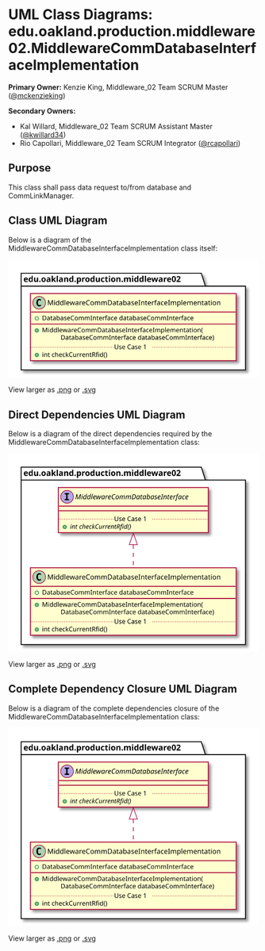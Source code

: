 # UML Class Diagrams: edu.oakland.production.middleware02.MiddlewareCommDatabaseInterfaceImplementation

**Primary Owner:** Kenzie King, Middleware_02 Team SCRUM Master ([@mckenzieking](https://github.com/mckenzieking/))

**Secondary Owners:**

- Kal Willard, Middleware_02 Team SCRUM Assistant Master ([@kwillard34](https://github.com/kwillard34/))
- Rio Capollari, Middleware_02 Team SCRUM Integrator ([@rcapollari](https://github.com/rcapollari/))

## Purpose

This class shall pass data request to/from database and CommLinkManager.

## Class UML Diagram

Below is a diagram of the MiddlewareCommDatabaseInterfaceImplementation class itself:

![MiddlewareCommDatabaseInterfaceImplementation](./MiddlewareCommDatabaseInterfaceImplementation.svg)

View larger as [.png](./MiddlewareCommDatabaseInterfaceImplementation.png) or [.svg](./MiddlewareCommDatabaseInterfaceImplementation.svg)

## Direct Dependencies UML Diagram

Below is a diagram of the direct dependencies required by the MiddlewareCommDatabaseInterfaceImplementation class:

![MiddlewareCommDatabaseInterfaceImplementation Direct Dependencies](./MiddlewareCommDatabaseInterfaceImplementation_DirectDependencies.svg)

View larger as [.png](./MiddlewareCommDatabaseInterfaceImplementation_DirectDependencies.png) or [.svg](./MiddlewareCommDatabaseInterfaceImplementation_DirectDependencies.svg)

## Complete Dependency Closure UML Diagram

Below is a diagram of the complete dependencies closure of the MiddlewareCommDatabaseInterfaceImplementation class:

![MiddlewareCommDatabaseInterfaceImplementation Dependency Closure](./MiddlewareCommDatabaseInterfaceImplementation_Closure.svg)

View larger as [.png](./MiddlewareCommDatabaseInterfaceImplementation_Closure.png) or [.svg](./MiddlewareCommDatabaseInterfaceImplementation_Closure.svg)
